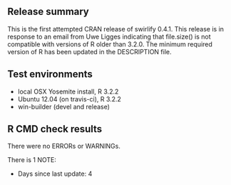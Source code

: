 ## Release summary

This is the first attempted CRAN release of swirlify 0.4.1. This release is
in response to an email from Uwe Ligges indicating that file.size() is not 
compatible with versions of R older than 3.2.0. The minimum required
version of R has been updated in the DESCRIPTION file.

## Test environments

* local OSX Yosemite install, R 3.2.2
* Ubuntu 12.04 (on travis-ci), R 3.2.2
* win-builder (devel and release)

## R CMD check results

There were no ERRORs or WARNINGs. 

There is 1 NOTE:

* Days since last update: 4